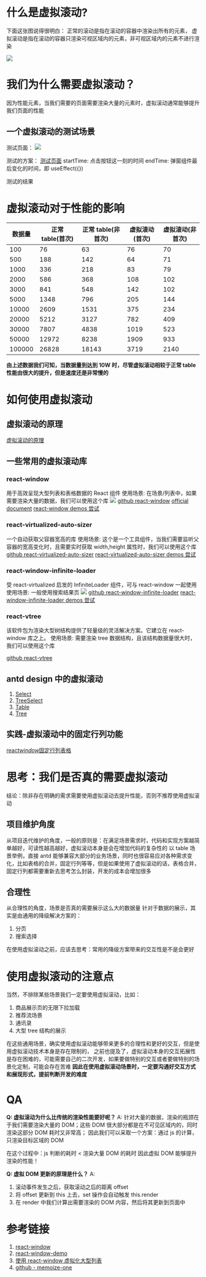 # 什么是虚拟滚动?

下面这张图说得很明白：
正常的滚动是指在滚动的容器中渲染出所有的元素，
虚拟滚动是指在滚动的容器只渲染可视区域内的元素，非可视区域内的元素不进行渲染

![](https://web-dev.imgix.net/image/tcFciHGuF3MxnTr1y5ue01OGLBn2/dKuKVjP02xWxO9LPoOuc.jpg?auto=format&w=845)

# 我们为什么需要虚拟滚动？

因为性能元素，当我们需要的页面需要渲染大量的元素时，虚拟滚动通常能够提升我们页面的性能

## 一个虚拟滚动的测试场景

测试页面：
![](./_images/虚拟滚动测试页面.png)

测试的方案：
[测试页面](./demos/1_%E6%AD%A3%E5%B8%B8%E6%BB%9A%E5%8A%A8%E5%92%8C%E8%99%9A%E6%8B%9F%E6%BB%9A%E5%8A%A8%E6%95%B0%E6%8D%AE%E6%B5%8B%E8%AF%95/src/pages/DataTableTest/index.tsx)
startTime: 点击按钮这一刻的时间
endTime: 弹窗组件最后变化的时间，即 useEffect({})

测试的结果

# 虚拟滚动对于性能的影响

| 数据量 | 正常 table(首次) | 正常 table(非首次) | 虚拟滚动(首次) | 虚拟滚动(非首次) |
| ------ | ---------------- | ------------------ | -------------- | ---------------- |
| 100    | 76               | 63                 | 76             | 70               |
| 500    | 188              | 142                | 64             | 71               |
| 1000   | 336              | 218                | 83             | 79               |
| 2000   | 586              | 368                | 108            | 102              |
| 3000   | 841              | 548                | 142            | 102              |
| 5000   | 1348             | 796                | 205            | 144              |
| 10000  | 2609             | 1531               | 375            | 234              |
| 20000  | 5212             | 3127               | 782            | 409              |
| 30000  | 7807             | 4838               | 1019           | 523              |
| 50000  | 12972            | 8238               | 1909           | 933              |
| 100000 | 26828            | 18143              | 3719           | 2140             |

**由上述数据我们可知，当数据量到达到 10W 时，尽管虚拟滚动相较于正常 table 性能由很大的提升，但是速度还是非常慢的**

# 如何使用虚拟滚动

## 虚拟滚动的原理

[虚拟滚动的原理](./%E8%99%9A%E6%8B%9F%E6%BB%9A%E5%8A%A8%E7%9A%84%E5%8E%9F%E7%90%86.md)

## 一些常用的虚拟滚动库

### react-window

用于高效呈现大型列表和表格数据的 React 组件
使用场景: 在场景/列表中，如果需要渲染大量的数据，我们可以使用这个库
![](./_images/react-window使用场景.png)
[github react-window](https://github.com/bvaughn/react-window)
[official document](https://react-window.vercel.app/#/examples/list/fixed-size)
[react-window demos 尝试](./demos/3_react_window_demos)

### react-virtualized-auto-sizer

一个自动获取父容器宽高的库
使用场景: 这个是一个工具组件，当我们需要监听父容器的宽高变化时，且需要实时获取 width,height 属性时，我们可以使用这个库
[github react-virtualized-auto-sizer](https://github.com/bvaughn/react-virtualized-auto-sizer)
[react-virtualized-auto-sizer demos 尝试](./demos/5_react_virtualized_auto_sizer_demo/)

### react-window-infinite-loader

受 react-virtualized 启发的 InfiniteLoader 组件，可与 react-window 一起使用
使用场景: 一般使用搜索结果页
![](./_images/react-window-infinite-loader使用场景.png)
[github react-window-infinite-loader](https://github.com/bvaughn/react-window-infinite-loader)
[react-window-infinite-loader demos 尝试](./demos/5_react_virtualized_auto_sizer_demo/)

### react-vtree

该软件包为渲染大型树结构提供了轻量级的灵活解决方案。它建立在 react-window 库之上。
使用场景: 需要渲染 tree 数据结构，且该结构数据量很大时，我们可以使用这个库

[github react-vtree](https://github.com/Lodin/react-vtree#readme)

## antd design 中的虚拟滚动

1. [Select](https://ant-design.antgroup.com/components/select-cn)
2. [TreeSelect](https://ant-design.antgroup.com/components/tree-select-cn)
3. [Table](https://ant-design.antgroup.com/components/table-cn)
4. [Tree](https://ant-design.antgroup.com/components/tree-cn)

## 实践-虚拟滚动中的固定行列功能

[react*window*固定行列表格](./react_window_%E5%9B%BA%E5%AE%9A%E8%A1%8C%E5%88%97%E8%A1%A8%E6%A0%BC.md)

# 思考：我们是否真的需要虚拟滚动

结论：除非存在明确的需求需要使用虚拟滚动去提升性能，否则不推荐使用虚拟滚动

## 项目维护角度

从项目迭代维护的角度，一般的原则是：在满足场景需求时，代码和实现方案越简单越好，可读性越高越好，虚拟滚动本身是会在增加代码的复杂性的
以 table 场景举例，直接 antd 能够兼容大部分的业务场景，同时也很容易应对各种需求变化，比如表格的合并，固定行列等等，但是如果使用了虚拟滚动的话，表格合并，固定行列都需要重新去思考怎么封装，开发的成本会增加很多

## 合理性

从合理性的角度，场景是否真的需要展示这么大的数据量
针对于数据的展示，其实是由通用的降级解决方案的：

1. 分页
2. 搜索选择

在使用虚拟滚动之前，应该去思考：常用的降级方案带来的交互性是不是会更好

# 使用虚拟滚动的注意点

当然，不排除某些场景我们一定要使用虚拟滚动，比如：

1. 商品展示页的无限下拉加载
2. 推荐流场景
3. 通讯录
4. 大型 tree 结构的展示

在这些通用场景，确实使用虚拟滚动能够带来更多的合理性和更好的交互，但是使用虚拟滚动技术本身是存在限制的，
之前也提及了，虚拟滚动本身的交互拓展性是存在困难的，可能需要自己的二次开发，如果要做特别的交互或者要做特别的场景化定制，可能会存在苦难
**因此在使用虚拟滚动场景时，一定要沟通好交互方式和展现形式，提前判断开发的难度**

# QA

**Q: 虚拟滚动为什么比传统的渲染性能要好呢？**
A:
针对大量的数据，渲染的瓶颈在于我们需要渲染大量的 DOM；这些 DOM 很大部分都是在不可见区域内的，同时渲染这部分 DOM 耗时又非常高；
因此我们可以采取一个方案：通过 js 的计算，只渲染目标区域的 DOM

在这个过程中：js 判断的耗时 < 渲染大量 DOM 的耗时
因此虚拟 DOM 能够提升渲染的性能！

**Q: 虚拟 DOM 更新的原理是什么？**
A:

1. 滚动事件发生之后，获取滚动之后的距离 offset
2. 将 offset 更新到 this 上去，set 操作会自动触发 this.render
3. 在 render 中我们计算出需要渲染的 DOM 内容，然后将其更新到页面中

# 参考链接

1. [react-window](https://github.com/bvaughn/react-window)
2. [react-window-demo](https://react-window.vercel.app/#/examples/list/scrolling-indicators)
3. [使用 react-window 虚拟化大型列表](https://web.dev/i18n/zh/virtualize-long-lists-react-window/)
4. [github - memoize-one](https://github.com/alexreardon/memoize-one)
